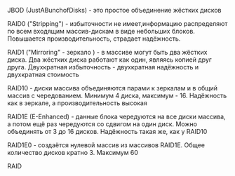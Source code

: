 JBOD (JustABunchofDisks) - это простое объединение жёстких дисков

RAID0 ("Stripping") - избыточности не имеет,информацию распределяют по всем входящим массив-дискам в виде небольших блоков. Повышается производительность, страдает надёжность.

RAID1 ("Mirroring" - зеркало ) - в массиве могут быть два жёстких диска. Два жёстких диска работают как один, являясь копией друг друга. Двухкратная избыточность - двухкратная надёжность и двухкратная стоимость

RAID10 - диски массива объединяются парами к зеркалам и в общий массив с чередованием. Минимум 4 диска, максимум - 16. Надёжность как в зеркале, а производительность высокая

RAID1E (E-Enhanced) - данные блока чередуются на все диски массива, а потом ещё раз чередуются со сдвигом на один диск. Можно объединять от 3 до 16 дисков. Надёжность такая же, как у RAID10

RAID1E0 - создаётся нулевой массив из массивов RAID1E. Общее количество дисков кратно 3. Максимум 60

RAID
